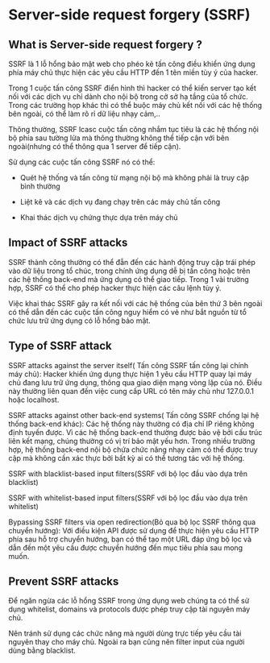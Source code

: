 # Server-side request forgery (SSRF)

## What is Server-side request forgery ?

SSRF là 1 lỗ hổng bảo mật web cho phéo kẻ tấn công điều khiển ứng dụng phía máy chủ thực hiện các yêu cầu HTTP đến 1 tên miền tùy ý của hacker.

Trong 1 cuộc tấn công SSRF điển hình thì hacker có thể kiến server tạo kết nối với các dịch vụ chỉ dành cho nội bộ trong cở sở hạ tầng của tổ chức. Trong các trường họp khác thì có thể buộc máy chủ kết nối với các hệ thống bên ngoài, có thể làm rõ rỉ dữ liệu nhạy cảm,..

Thông thường, SSRF lcasc cuộc tấn công nhắm tục tiêu là các hệ thống nội bộ phía sau tường lửa mà thông thường không thể tiếp cận với bên ngoài(nhưng có thể thông qua 1 server để tiếp cận).

Sử dụng các cuộc tấn công SSRF nó có thể:

   + Quét hệ thống và tấn công từ mạng nội bộ mà không phải là truy cập bình thường
   
   + Liệt kê và các dịch vụ đang chạy trên các máy chủ tấn công
   
   + Khai thác dịch vụ chứng thực dựa trên máy chủ

## Impact of SSRF attacks

SSRF thành công thường có thể đẫn đến các hành động truy cập trái phép vào dữ liệu trong tổ chúc, trong chính ứng dụng dễ bị tấn công hoặc trên các hệ thống back-end mà ứng dụng có thể giao tiếp. Trong 1 vài trường hợp, SSRF có thể cho phép hacker thực hiện các câu lệnh tùy ý.

Việc khai thác SSRF gây ra kết nối với các hệ thống của bên thứ 3 bên ngoài có thể dẫn đến các cuộc tấn công nguy hiểm có vẻ như bắt nguồn từ tổ chức lưu trữ ứng dụng có lỗ hổng bảo mật.



## Type of SSRF attack

SSRF attacks against the server itself( Tấn công SSRF tấn công lại chính máy chủ): Hacker khiến ứng dụng thực hiện 1 yêu cầu HTTP quay lại máy chủ đang lưu trữ ứng dụng, thông qua giao diện mạng vòng lặp của nó. Điều này thường liên quan đến việc cung cấp URL có tên máy chủ như 127.0.0.1 hoặc localhost.

SSRF attacks against other back-end systems( Tấn công SSRF chống lại hệ thống back-end khác): Các hệ thống này thường có địa chỉ IP riêng không định tuyến được. Vì các hệ thống back-end thường được bảo vệ bởi cấu trúc liên kết mạng, chúng thường có vị trí bảo mật yếu hơn. Trong nhiều trường hợp, hệ thống back-end nội bộ chứa chức năng nhạy cảm có thể được truy cập mà không cần xác thực bởi bất kỳ ai có thể tương tác với hệ thống.

SSRF with blacklist-based input filters(SSRF với bộ lọc đầu vào dựa trên blacklist)

SSRF with whitelist-based input filters(SSRF với bộ lọc đầu vào dựa trên whitelist)

Bypassing SSRF filters via open redirection(Bỏ qua bộ lọc SSRF thông qua chuyển hướng): Với điều kiện API được sử dụng để thực hiện yêu cầu HTTP phía sau hỗ trợ chuyển hướng, bạn có thể tạo một URL đáp ứng bộ lọc và dẫn đến một yêu cầu được chuyển hướng đến mục tiêu phía sau mong muốn.



## Prevent SSRF attacks

Để ngăn ngừa các lỗ hổng SSRF trong ứng dụng web chúng ta có thể sử dụng whitelist, domains và protocols được phép truy cập tài nguyên máy chủ.

Nên tránh sử dụng các chức năng mà người dùng trực tiếp yêu cầu tài nguyên thay cho máy chủ. Ngoài ra bạn cũng nên filter input của người dùng bằng blacklist.
